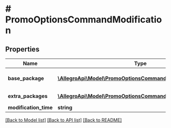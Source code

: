 # # PromoOptionsCommandModification

## Properties

Name | Type | Description | Notes
------------ | ------------- | ------------- | -------------
**base_package** | [**\AllegroApi\Model\PromoOptionsCommandModificationPackage**](PromoOptionsCommandModificationPackage.md) | The base package. Available packages can be determined using &lt;a href&#x3D;\&quot;#operation/getAvailableOfferPromotionPackages\&quot;&gt;GET /sale/offer-promotion-packages&lt;/a&gt;. | [optional]
**extra_packages** | [**\AllegroApi\Model\PromoOptionsCommandModificationPackage[]**](PromoOptionsCommandModificationPackage.md) | Extra packages to be set on offer. Omitting this parameter will preserve the packages already present. | [optional]
**modification_time** | **string** | Time at which the modification will be applied. | [optional]

[[Back to Model list]](../../README.md#models) [[Back to API list]](../../README.md#endpoints) [[Back to README]](../../README.md)
